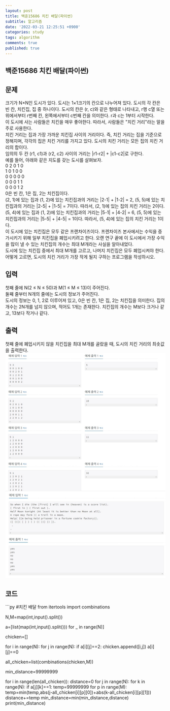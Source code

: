 ```yaml
---
layout: post
title: 백준15686 치킨 배달(파이썬)
subtitle: 알고리즘
date: '2022-03-21 12:25:51 +0900'
categories: study
tags: algorithm
comments: true
published: true
---
```

## 백준15686 치킨 배달(파이썬)
<h2>문제</h2>
크기가 N×N인 도시가 있다. 도시는 1×1크기의 칸으로 나누어져 있다. 도시의 각 칸은 빈 칸, 치킨집, 집 중 하나이다. 도시의 칸은 (r, c)와 같은 형태로 나타내고, r행 c열 또는 위에서부터 r번째 칸, 왼쪽에서부터 c번째 칸을 의미한다. r과 c는 1부터 시작한다.<br>
이 도시에 사는 사람들은 치킨을 매우 좋아한다. 따라서, 사람들은 "치킨 거리"라는 말을 주로 사용한다.<br>
치킨 거리는 집과 가장 가까운 치킨집 사이의 거리이다. 즉, 치킨 거리는 집을 기준으로 정해지며, 각각의 집은 치킨 거리를 가지고 있다. 도시의 치킨 거리는 모든 집의 치킨 거리의 합이다.<br>
임의의 두 칸 (r1, c1)과 (r2, c2) 사이의 거리는 |r1-r2| + |c1-c2|로 구한다.<br>
예를 들어, 아래와 같은 지도를 갖는 도시를 살펴보자.<br>
0 2 0 1 0<br>
1 0 1 0 0<br>
0 0 0 0 0<br>
0 0 0 1 1<br>
0 0 0 1 2<br>
0은 빈 칸, 1은 집, 2는 치킨집이다.<br>
(2, 1)에 있는 집과 (1, 2)에 있는 치킨집과의 거리는 |2-1| + |1-2| = 2, (5, 5)에 있는 치킨집과의 거리는 |2-5| + |1-5| = 7이다. 따라서, (2, 1)에 있는 집의 치킨 거리는 2이다.<br>
(5, 4)에 있는 집과 (1, 2)에 있는 치킨집과의 거리는 |5-1| + |4-2| = 6, (5, 5)에 있는 치킨집과의 거리는 |5-5| + |4-5| = 1이다. 따라서, (5, 4)에 있는 집의 치킨 거리는 1이다.<br>
이 도시에 있는 치킨집은 모두 같은 프랜차이즈이다. 프렌차이즈 본사에서는 수익을 증가시키기 위해 일부 치킨집을 폐업시키려고 한다. 오랜 연구 끝에 이 도시에서 가장 수익을 많이 낼 수 있는  치킨집의 개수는 최대 M개라는 사실을 알아내었다.<br>
도시에 있는 치킨집 중에서 최대 M개를 고르고, 나머지 치킨집은 모두 폐업시켜야 한다. 어떻게 고르면, 도시의 치킨 거리가 가장 작게 될지 구하는 프로그램을 작성하시오.<br>
<h2>입력</h2>
첫째 줄에 N(2 ≤ N ≤ 50)과 M(1 ≤ M ≤ 13)이 주어진다.<br>
둘째 줄부터 N개의 줄에는 도시의 정보가 주어진다.<br>
도시의 정보는 0, 1, 2로 이루어져 있고, 0은 빈 칸, 1은 집, 2는 치킨집을 의미한다. 집의 개수는 2N개를 넘지 않으며, 적어도 1개는 존재한다. 치킨집의 개수는 M보다 크거나 같고, 13보다 작거나 같다.<br>
<h2>출력</h2>
첫째 줄에 폐업시키지 않을 치킨집을 최대 M개를 골랐을 때, 도시의 치킨 거리의 최솟값을 출력한다.<br>
<img src="/assets/img/baek15686-1.jpg" title="baek15686-1" alt="baek15686-1"/><br>
<img src="/assets/img/baek4949.jpg" title="baek15686-1" alt="baek15686-1"/><br>
<h2>코드</h2>
```py
#치킨 배달
from itertools import combinations

N,M=map(int,input().split())

a=[list(map(int,input().split())) for _ in range(N)]

chicken=[]

for i in range(N):
    for j in range(N):
        if a[i][j]==2:
            chicken.append([i,j])
            a[i][j]==0

all_chicken=list(combinations(chicken,M))

min_distance=99999999

for i in range(len(all_chicken)):
    distance=0
    for j in range(N):
        for k in range(N):
            if a[j][k]==1:
                temp=99999999
                for p in range(M):
                    temp=min(temp,abs(j-all_chicken[i][p][0])+abs(k-all_chicken[i][p][1]))
                distance+=temp
    min_distance=min(min_distance,distance)
print(min_distance)

```



